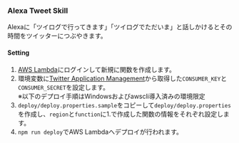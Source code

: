 ### Alexa Tweet Skill

Alexaに「ツイログで行ってきます」「ツイログでただいま」と話しかけるとその時間をツイッターにつぶやきます。

#### Setting

1. [AWS Lambda](https://aws.amazon.com/jp/lambda/)にログインして新規に関数を作成します。
2. 環境変数に[Twitter Application Management](https://apps.twitter.com)から取得した`CONSUMER_KEY`と`CONSUMER_SECRET`を設定します。  
※以下のデプロイ手順はWindowsおよびawscli導入済みの環境限定
3. `deploy/deploy.properties.sample`をコピーして`deploy/deploy.properties`を作成し、`region`と`function`に1.で作成した関数の情報をそれぞれ設定します。
4. `npm run deploy`でAWS Lambdaへデプロイが行われます。
